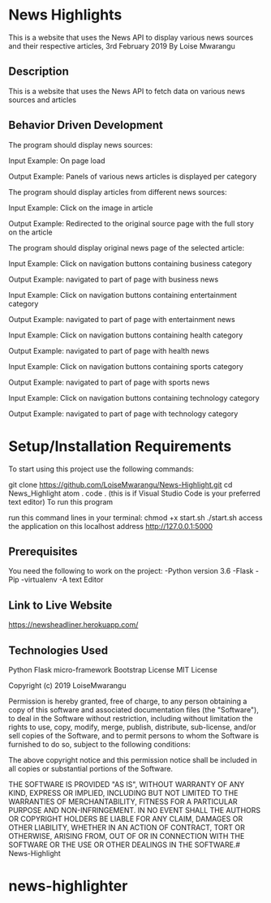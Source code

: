 # News Highlights
This is a website that uses the News API to display various news sources and their respective articles, 3rd February 2019
By Loise Mwarangu
## Description
This is a website that uses the News API to fetch data on various news sources and articles 

## Behavior Driven Development
The program should display news sources:

Input Example: On page load

Output Example: Panels of various news articles is displayed per category

The program should display articles from different news sources:

Input Example: Click on the image in article

Output Example: Redirected to the original source page with the full story on the article

The program should display original news page of the selected article:

Input Example: Click on navigation buttons containing business category

Output Example: navigated to part of page with business news

Input Example: Click on navigation buttons containing entertainment category

Output Example: navigated to part of page with entertainment news

Input Example: Click on navigation buttons containing health category

Output Example: navigated to part of page with health news

Input Example: Click on navigation buttons containing sports category

Output Example: navigated to part of page with sports news

Input Example: Click on navigation buttons containing technology category

Output Example: navigated to part of page with technology category



# Setup/Installation Requirements
To start using this project use the following commands:

git clone https://github.com/LoiseMwarangu/News-Highlight.git
cd News_Highlight
atom .
code . (this is if Visual Studio Code is your preferred text editor)
To run this program

run this command lines in your terminal:
chmod +x start.sh
./start.sh
access the application on this localhost address http://127.0.0.1:5000
## Prerequisites
You need the following to work on the project: -Python version 3.6 -Flask -Pip -virtualenv -A text Editor

## Link to Live Website
https://newsheadliner.herokuapp.com/

## Technologies Used
Python
Flask micro-framework
Bootstrap
License
MIT License

Copyright (c) 2019 LoiseMwarangu

Permission is hereby granted, free of charge, to any person obtaining a copy of this software and associated documentation files (the "Software"), to deal in the Software without restriction, including without limitation the rights to use, copy, modify, merge, publish, distribute, sub-license, and/or sell copies of the Software, and to permit persons to whom the Software is furnished to do so, subject to the following conditions:

The above copyright notice and this permission notice shall be included in all copies or substantial portions of the Software.

THE SOFTWARE IS PROVIDED "AS IS", WITHOUT WARRANTY OF ANY KIND, EXPRESS OR IMPLIED, INCLUDING BUT NOT LIMITED TO THE WARRANTIES OF MERCHANTABILITY, FITNESS FOR A PARTICULAR PURPOSE AND NON-INFRINGEMENT. IN NO EVENT SHALL THE AUTHORS OR COPYRIGHT HOLDERS BE LIABLE FOR ANY CLAIM, DAMAGES OR OTHER LIABILITY, WHETHER IN AN ACTION OF CONTRACT, TORT OR OTHERWISE, ARISING FROM, OUT OF OR IN CONNECTION WITH THE SOFTWARE OR THE USE OR OTHER DEALINGS IN THE SOFTWARE.# News-Highlight
# news-highlighter
